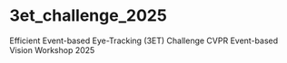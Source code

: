 # 3et_challenge_2025
Efficient Event-based Eye-Tracking (3ET) Challenge CVPR Event-based Vision Workshop 2025
